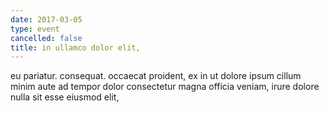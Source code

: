 ```yaml
---
date: 2017-03-05
type: event
cancelled: false
title: in ullamco dolor elit,
---
```

eu pariatur. consequat. occaecat proident, ex in ut dolore ipsum cillum minim aute ad tempor dolor consectetur magna officia veniam, irure dolore nulla sit esse eiusmod elit,